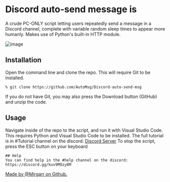 # Discord auto-send message is
A crude PC-ONLY script letting users repeatedly send a message in a Discord channel, complete with variable random sleep times to appear more humanly. Makes use of Python's built-in HTTP module.


![image](https://github.com/AutoMsg/Discord-auto-send-msg/assets/136905906/003aab24-ea4f-45fb-9275-2edddc769a87)

## Installation
Open the command line and clone the repo. This will require Git to be installed.
```
% git clone https://github.com/AutoMsg/Discord-auto-send-msg
```
If you do not have Git, you may also press the Download button (GitHub) and unzip the code.
## Usage
Navigate inside of the repo to the script, and run it with Visual Studio Code. This requires Python and Visual Studio Code to be installed.
The full tutorial is in #Tutorial channel on the discord:
[Discord Server](https://discord.gg/kuv9M9zy8M)
To stop the script, press the ESC button on your keyboard
```
## Help
You can find help in the #help channel on the discord:
https://discord.gg/kuv9M9zy8M
```
[Made by @Mirgarr on Github.](https://github.com/mirgarr)
